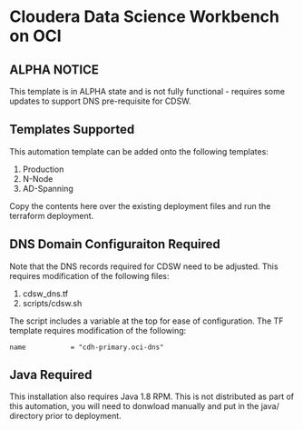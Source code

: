 # Cloudera Data Science Workbench on OCI

## ALPHA NOTICE
This template is in ALPHA state and is not fully functional - requires some updates to support DNS pre-requisite for CDSW. 

## Templates Supported
This automation template can be added onto the following templates:
  1. Production
  2. N-Node
  3. AD-Spanning

Copy the contents here over the existing deployment files and run the terraform deployment.

## DNS Domain Configuraiton Required
Note that the DNS records required for CDSW need to be adjusted.  This requires modification of the following files:
  1. cdsw_dns.tf
  2. scripts/cdsw.sh

The script includes a variable at the top for ease of configuration.  The TF template requires modification of the following:

	name           = "cdh-primary.oci-dns"

## Java Required
This installation also requires Java 1.8 RPM.  This is not distributed as part of this automation, you will need to donwload manually and put in the java/ directory prior to deployment.

